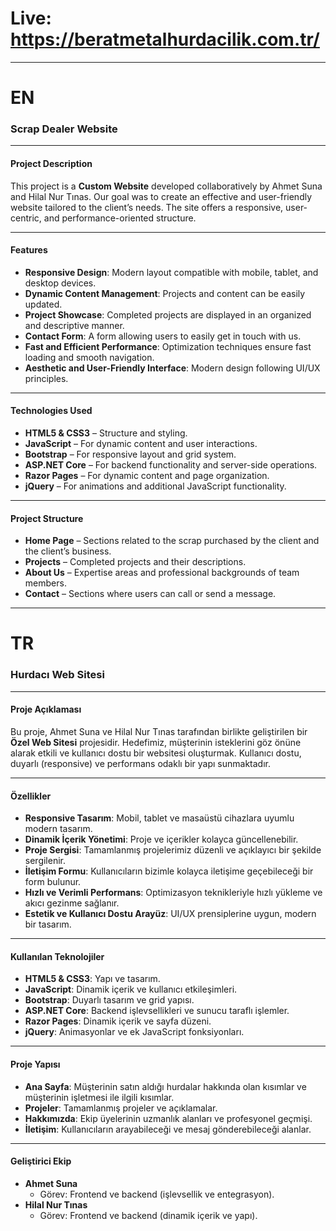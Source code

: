 # Live: https://beratmetalhurdacilik.com.tr/
---

# EN
### Scrap Dealer Website

---

#### **Project Description**
This project is a **Custom Website** developed collaboratively by Ahmet Suna and Hilal Nur Tınas. Our goal was to create an effective and user-friendly website tailored to the client’s needs. The site offers a responsive, user-centric, and performance-oriented structure.

---

#### **Features**
- **Responsive Design**: Modern layout compatible with mobile, tablet, and desktop devices.
- **Dynamic Content Management**: Projects and content can be easily updated.
- **Project Showcase**: Completed projects are displayed in an organized and descriptive manner.
- **Contact Form**: A form allowing users to easily get in touch with us.
- **Fast and Efficient Performance**: Optimization techniques ensure fast loading and smooth navigation.
- **Aesthetic and User-Friendly Interface**: Modern design following UI/UX principles.

---

#### **Technologies Used**
- **HTML5 & CSS3** – Structure and styling.
- **JavaScript** – For dynamic content and user interactions.
- **Bootstrap** – For responsive layout and grid system.
- **ASP.NET Core** – For backend functionality and server-side operations.
- **Razor Pages** – For dynamic content and page organization.
- **jQuery** – For animations and additional JavaScript functionality.

---

#### **Project Structure**
- **Home Page** – Sections related to the scrap purchased by the client and the client’s business.
- **Projects** – Completed projects and their descriptions.
- **About Us** – Expertise areas and professional backgrounds of team members.
- **Contact** – Sections where users can call or send a message.

---
# TR
### Hurdacı Web Sitesi

---

#### **Proje Açıklaması**
Bu proje, Ahmet Suna ve Hilal Nur Tınas tarafından birlikte geliştirilen bir **Özel Web Sitesi** projesidir. Hedefimiz, müşterinin isteklerini göz önüne alarak etkili ve kullanıcı dostu bir websitesi oluşturmak. Kullanıcı dostu, duyarlı (responsive) ve performans odaklı bir yapı sunmaktadır.

---

#### **Özellikler**
- **Responsive Tasarım**: Mobil, tablet ve masaüstü cihazlara uyumlu modern tasarım.
- **Dinamik İçerik Yönetimi**: Proje ve içerikler kolayca güncellenebilir.
- **Proje Sergisi**: Tamamlanmış projelerimiz düzenli ve açıklayıcı bir şekilde sergilenir.
- **İletişim Formu**: Kullanıcıların bizimle kolayca iletişime geçebileceği bir form bulunur.
- **Hızlı ve Verimli Performans**: Optimizasyon teknikleriyle hızlı yükleme ve akıcı gezinme sağlanır.
- **Estetik ve Kullanıcı Dostu Arayüz**: UI/UX prensiplerine uygun, modern bir tasarım.

---

#### **Kullanılan Teknolojiler**
- **HTML5 & CSS3**: Yapı ve tasarım.
- **JavaScript**: Dinamik içerik ve kullanıcı etkileşimleri.
- **Bootstrap**: Duyarlı tasarım ve grid yapısı.
- **ASP.NET Core**: Backend işlevsellikleri ve sunucu taraflı işlemler.
- **Razor Pages**: Dinamik içerik ve sayfa düzeni.
- **jQuery**: Animasyonlar ve ek JavaScript fonksiyonları.

---

#### **Proje Yapısı**
- **Ana Sayfa**: Müşterinin satın aldığı hurdalar hakkında olan kısımlar ve müşterinin işletmesi ile ilgili kısımlar.
- **Projeler**: Tamamlanmış projeler ve açıklamalar.
- **Hakkımızda**: Ekip üyelerinin uzmanlık alanları ve profesyonel geçmişi.
- **İletişim**: Kullanıcıların arayabileceği ve mesaj gönderebileceği alanlar.

---

#### **Geliştirici Ekip**
- **Ahmet Suna**  
  - Görev: Frontend ve backend (işlevsellik ve entegrasyon).
- **Hilal Nur Tınas**  
  - Görev: Frontend ve backend (dinamik içerik ve yapı).
